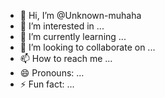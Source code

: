 - 👋 Hi, I’m @Unknown-muhaha
- 👀 I’m interested in ...
- 🌱 I’m currently learning ...
- 💞️ I’m looking to collaborate on ...
- 📫 How to reach me ...
- 😄 Pronouns: ...
- ⚡ Fun fact: ...

<!---
Unknown-muhaha/Unknown-muhaha is a ✨ special ✨ repository because its `README.md` (this file) appears on your GitHub profile.
You can click the Preview link to take a look at your changes.
--->
